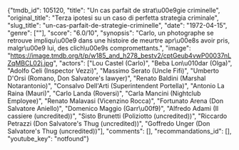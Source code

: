 {"tmdb_id": 105120, "title": "Un cas parfait de strat\u00e9gie criminelle", "original_title": "Terza ipotesi su un caso di perfetta strategia criminale", "slug_title": "un-cas-parfait-de-strategie-criminelle", "date": "1972-04-15", "genre": [""], "score": "6.0/10", "synopsis": "Carlo, un photographe se retrouve  impliqu\u00e9 dans une histoire de meurtre apr\u00e8s avoir pris, malgr\u00e9 lui, des clich\u00e9s compromettants.", "image": "https://image.tmdb.org/t/p/w185_and_h278_bestv2/cptGeub4vwP00037nLZqMBCL02j.jpg", "actors": ["Lou Castel (Carlo)", "Beba Lon\u010dar (Olga)", "Adolfo Celi (Inspector Vezzi)", "Massimo Serato (Uncle Fifi)", "Umberto D'Orsi (Romano, Don Salvatore's lawyer)", "Renato Baldini (Marshal Notarantonio)", "Consalvo Dell'Arti (Superintendent Portella)", "Antonio La Raina (Mauri)", "Carlo Landa (Roversi)", "Carla Mancini (Nightclub Employee)", "Renato Malavasi (Vicenzino Rocca)", "Fortunato Arena (Don Salvatore Aniello)", "Domenico Maggio (Garr\u00f9)", "Alfredo Adami (Il cassiere (uncredited))", "Sisto Brunetti (Poliziotto (uncredited))", "Riccardo Petrazzi (Don Salvatore's Thug (uncredited))", "Goffredo Unger (Don Salvatore's Thug (uncredited))"], "comments": [], "recommandations_id": [], "youtube_key": "notfound"}